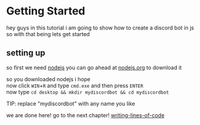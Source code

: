 # Getting Started
hey guys in this tutorial i am going to show how to create a discord bot in js so with that being lets get started

## setting up
so first we need [nodejs](https://nodejs.org/en/) you can go ahead at [nodejs.org](https://nodejs.org/en/) to download it

so you downloaded nodejs i hope<br>
now click `WIN`+`R` and type `cmd.exe` and then press `ENTER`<br>
now type `cd desktop && mkdir mydiscordbot && cd mydiscordbot`

TIP: replace "mydiscordbot" with any name you like

we are done here! go to the next chapter! [writing-lines-of-code](linesofcode.md)